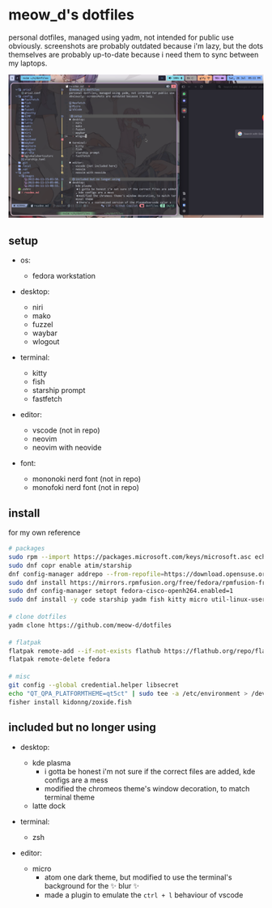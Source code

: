# meow_d's dotfiles
personal dotfiles, managed using yadm, not intended for public use obviously. screenshots are probably outdated because i'm lazy, but the dots themselves are probably up-to-date because i need them to sync between my laptops.

![screenshot](<.yadm/images/Screenshot from 2025-07-26 17-11-13.png>)

## setup
- os:
  - fedora workstation

- desktop:
  - niri
  - mako
  - fuzzel
  - waybar
  - wlogout

- terminal:
  - kitty
  - fish
  - starship prompt
  - fastfetch

- editor:
  - vscode (not in repo)
  - neovim
  - neovim with neovide

- font:
  - mononoki nerd font (not in repo)
  - monofoki nerd font (not in repo)

## install
for my own reference

```sh
# packages
sudo rpm --import https://packages.microsoft.com/keys/microsoft.asc echo -e "[code]\nname=Visual Studio Code\nbaseurl=https://packages.microsoft.com/yumrepos/vscode\nenabled=1\nautorefresh=1\ntype=rpm-md\ngpgcheck=1\ngpgkey=https://packages.microsoft.com/keys/microsoft.asc" | sudo tee /etc/yum.repos.d/vscode.repo > /dev/null
sudo dnf copr enable atim/starship
dnf config-manager addrepo --from-repofile=https://download.opensuse.org/repositories/home:TheLocehiliosan:yadm/Fedora_$(rpm -E %fedora)/home:TheLocehiliosan:yadm.repo
sudo dnf install https://mirrors.rpmfusion.org/free/fedora/rpmfusion-free-release-$(rpm -E %fedora).noarch.rpm https://mirrors.rpmfusion.org/nonfree/fedora/rpmfusion-nonfree-release-$(rpm -E %fedora).noarch.rpm
sudo dnf config-manager setopt fedora-cisco-openh264.enabled=1
sudo dnf install -y code starship yadm fish kitty micro util-linux-user wl-clipboard git-credential-libsecret git syncthing adw-gtk3-theme brightnessctl qt5ct qt6ct niri mako zoxide ibus-panel nvim gstreamer1-plugin-openh264 mozilla-openh264 krita

# clone dotfiles
yadm clone https://github.com/meow-d/dotfiles

# flatpak
flatpak remote-add --if-not-exists flathub https://flathub.org/repo/flathub.flatpakrepo
flatpak remote-delete fedora

# misc
git config --global credential.helper libsecret
echo "QT_QPA_PLATFORMTHEME=qt5ct" | sudo tee -a /etc/environment > /dev/null
fisher install kidonng/zoxide.fish
```

## included but no longer using
- desktop:
  - kde plasma
    - i gotta be honest i'm not sure if the correct files are added, kde configs are a mess
    - modified the chromeos theme's window decoration, to match terminal theme
  - latte dock

- terminal:
  - zsh

- editor:
  - micro
    - atom one dark theme, but modified to use the terminal's background for the ✨ blur ✨
    - made a plugin to emulate the `ctrl + l` behaviour of vscode

